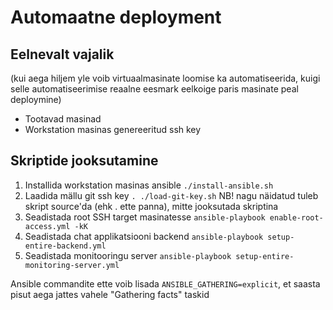 # Automaatne deployment

## Eelnevalt vajalik

(kui aega hiljem yle voib virtuaalmasinate loomise ka automatiseerida, kuigi selle automatiseerimise reaalne eesmark eelkoige paris masinate peal deploymine)

- Tootavad masinad
- Workstation masinas genereeritud ssh key

## Skriptide jooksutamine

1. Installida workstation masinas ansible `./install-ansible.sh`
2. Laadida mällu git ssh key `. ./load-git-key.sh` NB! nagu näidatud tuleb skript source'da (ehk . ette panna), mitte jooksutada skriptina
2. Seadistada root SSH target masinatesse `ansible-playbook enable-root-access.yml -kK`
3. Seadistada chat applikatsiooni backend `ansible-playbook setup-entire-backend.yml`
4. Seadistada monitooringu server `ansible-playbook setup-entire-monitoring-server.yml`

Ansible commandite ette voib lisada `ANSIBLE_GATHERING=explicit`, et saasta pisut aega jattes vahele "Gathering facts" taskid
